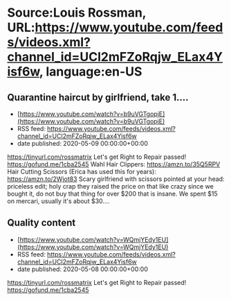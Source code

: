 # Source:Louis Rossman, URL:https://www.youtube.com/feeds/videos.xml?channel_id=UCl2mFZoRqjw_ELax4Yisf6w, language:en-US

## Quarantine haircut by girlfriend, take 1....
 - [https://www.youtube.com/watch?v=b9uVGTgopjE](https://www.youtube.com/watch?v=b9uVGTgopjE)
 - RSS feed: https://www.youtube.com/feeds/videos.xml?channel_id=UCl2mFZoRqjw_ELax4Yisf6w
 - date published: 2020-05-09 00:00:00+00:00

https://tinyurl.com/rossmatrix
Let's get Right to Repair passed! https://gofund.me/1cba2545
Wahl Hair Clippers: https://amzn.to/35Q5RPV
Hair Cutting Scissors (Erica has used this for years):  https://amzn.to/2Wjot83
Scary girlfriend with scissors pointed at your head: priceless
edit; holy crap they raised the price on that like crazy since we bought it, do not buy that thing for over $200 that is insane. We spent $15 on mercari, usually it's about $30....

## Quality content
 - [https://www.youtube.com/watch?v=WQmjYEdy1EU](https://www.youtube.com/watch?v=WQmjYEdy1EU)
 - RSS feed: https://www.youtube.com/feeds/videos.xml?channel_id=UCl2mFZoRqjw_ELax4Yisf6w
 - date published: 2020-05-08 00:00:00+00:00

https://tinyurl.com/rossmatrix
Let's get Right to Repair passed! https://gofund.me/1cba2545

